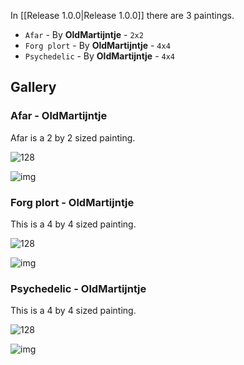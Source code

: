 In [[Release 1.0.0|Release 1.0.0]] there are 3 paintings.

- `Afar` - By **OldMartijntje** - `2x2`
- `Forg plort` - By **OldMartijntje** - `4x4`
- `Psychedelic` - By **OldMartijntje** - `4x4`

## Gallery

### Afar - OldMartijntje

Afar is a 2 by 2 sized painting.

![128](https://i.imgur.com/HvOk5nU.png)

![img](https://i.imgur.com/v6CuMyk.png)

### Forg plort - OldMartijntje

This is a 4 by 4 sized painting. 

![128](https://i.imgur.com/Rjvl8UQ.png)

![img](https://i.imgur.com/MiAFBj7.png)

### Psychedelic - OldMartijntje

This is a 4 by 4 sized painting. 

![128](https://i.imgur.com/jyu3ZDL.png)

![img](https://i.imgur.com/TRZlse2.png)
